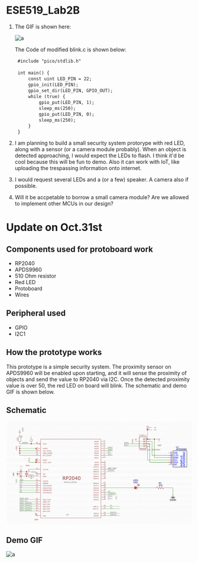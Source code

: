 # ESE519_Lab2B

1. The GIF is shown here:

    ![a](https://github.com/ZhijingY/ESE519_Lab2B/blob/main/Zhijing_LabB.gif)

    The Code of modified blink.c is shown below:
    
        #include "pico/stdlib.h"

        int main() {
            const uint LED_PIN = 22;
            gpio_init(LED_PIN);
            gpio_set_dir(LED_PIN, GPIO_OUT);
            while (true) {
                gpio_put(LED_PIN, 1);
                sleep_ms(250);
                gpio_put(LED_PIN, 0);
                sleep_ms(250);
            }
        }

2. I am planning to build a small security system protorype with red LED, along with a sensor (or a camera module probably). When an object is detected approaching, I would expect the LEDs to flash. I think it'd be cool because this will be fun to demo. Also it can work with IoT, like uploading the trespassing information onto internet.

3. I would request several LEDs and a (or a few) speaker. A camera also if possible.

4. Will it be accpetable to borrow a small camera module? Are we allowed to implement other MCUs in our design?


# Update on Oct.31st

## Components used for protoboard work

- RP2040
- APDS9960
- 510 Ohm resistor
- Red LED
- Protoboard
- Wires

## Peripheral used

- GPIO
- I2C1

## How the prototype works

This prototype is a simple security system. The proximity sensor on APDS9960 will be enabled upon starting, and it will sense the proximity of objects and send the value to RP2040 via I2C. Once the detected proximity value is over 50, the red LED on board will blink. The schematic and demo GIF is shown below.

## Schematic

![a](https://github.com/ZhijingY/ESE519_Lab2B/blob/main/lab2B_prototype_Schematic.png)

## Demo GIF

![a](https://github.com/ZhijingY/ESE519_Lab2B/blob/main/ezgif.com-gif-maker.gif)
